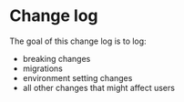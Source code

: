 # Change log

The goal of this change log is to log:
  - breaking changes
  - migrations
  - environment setting changes
  - all other changes that might affect users
